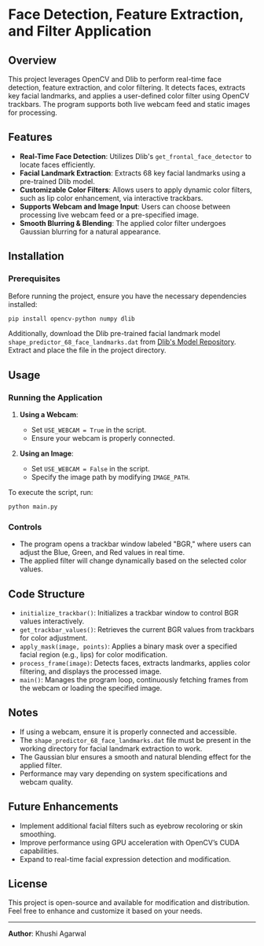 # Face Detection, Feature Extraction, and Filter Application

## Overview
This project leverages OpenCV and Dlib to perform real-time face detection, feature extraction, and color filtering. It detects faces, extracts key facial landmarks, and applies a user-defined color filter using OpenCV trackbars. The program supports both live webcam feed and static images for processing.

## Features
- **Real-Time Face Detection**: Utilizes Dlib's `get_frontal_face_detector` to locate faces efficiently.
- **Facial Landmark Extraction**: Extracts 68 key facial landmarks using a pre-trained Dlib model.
- **Customizable Color Filters**: Allows users to apply dynamic color filters, such as lip color enhancement, via interactive trackbars.
- **Supports Webcam and Image Input**: Users can choose between processing live webcam feed or a pre-specified image.
- **Smooth Blurring & Blending**: The applied color filter undergoes Gaussian blurring for a natural appearance.

## Installation
### Prerequisites
Before running the project, ensure you have the necessary dependencies installed:

```bash
pip install opencv-python numpy dlib
```

Additionally, download the Dlib pre-trained facial landmark model `shape_predictor_68_face_landmarks.dat` from [Dlib's Model Repository](http://dlib.net/files/shape_predictor_68_face_landmarks.dat.bz2). Extract and place the file in the project directory.

## Usage
### Running the Application
1. **Using a Webcam**:
   - Set `USE_WEBCAM = True` in the script.
   - Ensure your webcam is properly connected.

2. **Using an Image**:
   - Set `USE_WEBCAM = False` in the script.
   - Specify the image path by modifying `IMAGE_PATH`.

To execute the script, run:
```bash
python main.py
```

### Controls
- The program opens a trackbar window labeled "BGR," where users can adjust the Blue, Green, and Red values in real time.
- The applied filter will change dynamically based on the selected color values.

## Code Structure
- `initialize_trackbar()`: Initializes a trackbar window to control BGR values interactively.
- `get_trackbar_values()`: Retrieves the current BGR values from trackbars for color adjustment.
- `apply_mask(image, points)`: Applies a binary mask over a specified facial region (e.g., lips) for color modification.
- `process_frame(image)`: Detects faces, extracts landmarks, applies color filtering, and displays the processed image.
- `main()`: Manages the program loop, continuously fetching frames from the webcam or loading the specified image.

## Notes
- If using a webcam, ensure it is properly connected and accessible.
- The `shape_predictor_68_face_landmarks.dat` file must be present in the working directory for facial landmark extraction to work.
- The Gaussian blur ensures a smooth and natural blending effect for the applied filter.
- Performance may vary depending on system specifications and webcam quality.

## Future Enhancements
- Implement additional facial filters such as eyebrow recoloring or skin smoothing.
- Improve performance using GPU acceleration with OpenCV’s CUDA capabilities.
- Expand to real-time facial expression detection and modification.

## License
This project is open-source and available for modification and distribution. Feel free to enhance and customize it based on your needs.

---
**Author**: Khushi Agarwal

